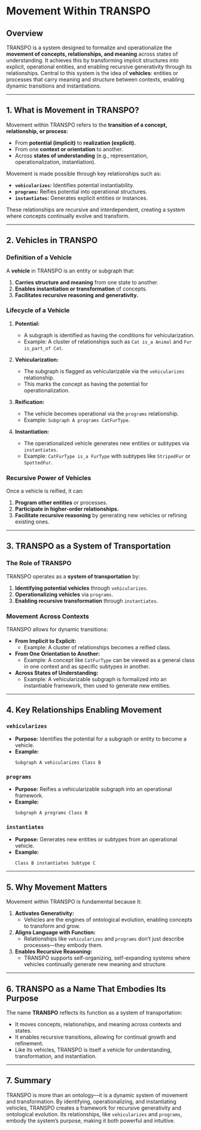 # Movement Within TRANSPO

## Overview
TRANSPO is a system designed to formalize and operationalize the **movement of concepts, relationships, and meaning** across states of understanding. It achieves this by transforming implicit structures into explicit, operational entities, and enabling recursive generativity through its relationships. Central to this system is the idea of **vehicles**: entities or processes that carry meaning and structure between contexts, enabling dynamic transitions and instantiations.

---

## 1. What is Movement in TRANSPO?

Movement within TRANSPO refers to the **transition of a concept, relationship, or process**:
- From **potential (implicit)** to **realization (explicit).**
- From one **context or orientation** to another.
- Across **states of understanding** (e.g., representation, operationalization, instantiation).

Movement is made possible through key relationships such as:
- **`vehicularizes`:** Identifies potential instantiability.
- **`programs`:** Reifies potential into operational structures.
- **`instantiates`:** Generates explicit entities or instances.

These relationships are recursive and interdependent, creating a system where concepts continually evolve and transform.

---

## 2. Vehicles in TRANSPO

### **Definition of a Vehicle**
A **vehicle** in TRANSPO is an entity or subgraph that:
1. **Carries structure and meaning** from one state to another.
2. **Enables instantiation or transformation** of concepts.
3. **Facilitates recursive reasoning and generativity.**

### **Lifecycle of a Vehicle**
1. **Potential:**
   - A subgraph is identified as having the conditions for vehicularization.
   - Example: A cluster of relationships such as `Cat is_a Animal` and `Fur is_part_of Cat`.

2. **Vehicularization:**
   - The subgraph is flagged as vehicularizable via the `vehicularizes` relationship.
   - This marks the concept as having the potential for operationalization.

3. **Reification:**
   - The vehicle becomes operational via the `programs` relationship.
   - Example: `Subgraph A programs CatFurType`.

4. **Instantiation:**
   - The operationalized vehicle generates new entities or subtypes via `instantiates`.
   - Example: `CatFurType is_a FurType` with subtypes like `StripedFur` or `SpottedFur`.

### **Recursive Power of Vehicles**
Once a vehicle is reified, it can:
1. **Program other entities** or processes.
2. **Participate in higher-order relationships.**
3. **Facilitate recursive reasoning** by generating new vehicles or refining existing ones.

---

## 3. TRANSPO as a System of Transportation

### **The Role of TRANSPO**
TRANSPO operates as a **system of transportation** by:
1. **Identifying potential vehicles** through `vehicularizes`.
2. **Operationalizing vehicles** via `programs`.
3. **Enabling recursive transformation** through `instantiates`.

### **Movement Across Contexts**
TRANSPO allows for dynamic transitions:
- **From Implicit to Explicit:**
  - Example: A cluster of relationships becomes a reified class.
- **From One Orientation to Another:**
  - Example: A concept like `CatFurType` can be viewed as a general class in one context and as specific subtypes in another.
- **Across States of Understanding:**
  - Example: A vehicularizable subgraph is formalized into an instantiable framework, then used to generate new entities.

---

## 4. Key Relationships Enabling Movement

### **`vehicularizes`**
- **Purpose:** Identifies the potential for a subgraph or entity to become a vehicle.
- **Example:**
  ```plaintext
  Subgraph A vehicularizes Class B
  ```

### **`programs`**
- **Purpose:** Reifies a vehicularizable subgraph into an operational framework.
- **Example:**
  ```plaintext
  Subgraph A programs Class B
  ```

### **`instantiates`**
- **Purpose:** Generates new entities or subtypes from an operational vehicle.
- **Example:**
  ```plaintext
  Class B instantiates Subtype C
  ```

---

## 5. Why Movement Matters

Movement within TRANSPO is fundamental because it:
1. **Activates Generativity:**
   - Vehicles are the engines of ontological evolution, enabling concepts to transform and grow.
2. **Aligns Language with Function:**
   - Relationships like `vehicularizes` and `programs` don’t just describe processes—they embody them.
3. **Enables Recursive Reasoning:**
   - TRANSPO supports self-organizing, self-expanding systems where vehicles continually generate new meaning and structure.

---

## 6. TRANSPO as a Name That Embodies Its Purpose

The name **TRANSPO** reflects its function as a system of transportation:
- It moves concepts, relationships, and meaning across contexts and states.
- It enables recursive transitions, allowing for continual growth and refinement.
- Like its vehicles, TRANSPO is itself a vehicle for understanding, transformation, and instantiation.

---

## 7. Summary

TRANSPO is more than an ontology—it is a dynamic system of movement and transformation. By identifying, operationalizing, and instantiating vehicles, TRANSPO creates a framework for recursive generativity and ontological evolution. Its relationships, like `vehicularizes` and `programs`, embody the system’s purpose, making it both powerful and intuitive.

